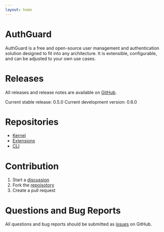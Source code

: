 ```yaml
---
layout: home
---
```


# AuthGuard
AuthGuard is a free and open-source user management and authentication solution
designed to fit into any architecture. It is extensible, configurable, and can be
adjusted to your own use cases.

# Releases
All releases and release notes are available on [GitHub](https://github.com/AuthGuard/AuthGuard/releases).

Current stable release: 0.5.0
Current development version: 0.6.0

# Repositories
* [Kernel](https://github.com/AuthGuard/AuthGuard)
* [Extensions](https://github.com/AuthGuard/extensions)
* [CLI](https://github.com/AuthGuard/authg-cli)

# Contribution
1. Start a [discussion](https://github.com/AuthGuard/AuthGuard/issues)
2. Fork the [repoisotory](https://github.com/AuthGuard/AuthGuard)
3. Create a pull request

# Questions and Bug Reports
All questions and bug reports should be submitted as [issues](https://github.com/AuthGuard/AuthGuard/issues) on GitHub.
